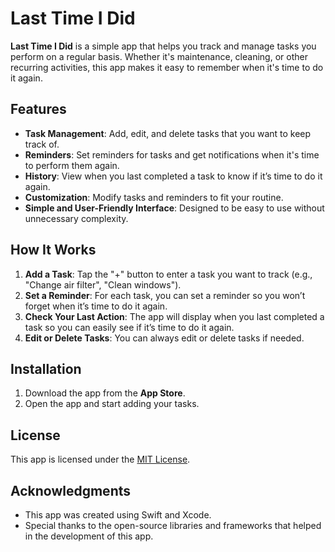 # Last Time I Did

**Last Time I Did** is a simple app that helps you track and manage tasks you perform on a regular basis. Whether it's maintenance, cleaning, or other recurring activities, this app makes it easy to remember when it's time to do it again.

## Features
- **Task Management**: Add, edit, and delete tasks that you want to keep track of.
- **Reminders**: Set reminders for tasks and get notifications when it's time to perform them again.
- **History**: View when you last completed a task to know if it’s time to do it again.
- **Customization**: Modify tasks and reminders to fit your routine.
- **Simple and User-Friendly Interface**: Designed to be easy to use without unnecessary complexity.

## How It Works
1. **Add a Task**: Tap the "+" button to enter a task you want to track (e.g., "Change air filter", "Clean windows").
2. **Set a Reminder**: For each task, you can set a reminder so you won’t forget when it’s time to do it again.
3. **Check Your Last Action**: The app will display when you last completed a task so you can easily see if it’s time to do it again.
4. **Edit or Delete Tasks**: You can always edit or delete tasks if needed.

## Installation
1. Download the app from the **App Store**.
2. Open the app and start adding your tasks.

## License
This app is licensed under the [MIT License](LICENSE).

## Acknowledgments
- This app was created using Swift and Xcode.
- Special thanks to the open-source libraries and frameworks that helped in the development of this app.
